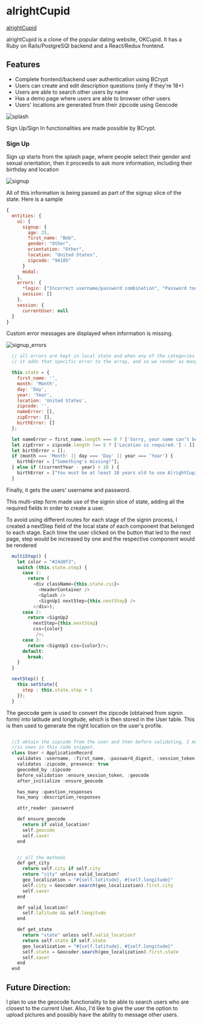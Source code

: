 # alrightCupid

[alrightCupid](https://alrightcupid.herokuapp.com/#/)

alrightCupid is a clone of the popular dating website, OKCupid. It has a Ruby on Rails/PostgreSQl backend and a React/Redux frontend.

## Features

 * Complete frontend/backend user authentication using BCrypt
 * Users can create and edit description questions (only if they're 18+)
 * Users are able to search other users by name
 * Has a demo page where users are able to browser other users
 * Users' locations are generated from their zipcode using Geocode


![splash](https://github.com/imoran/alrightCupid/blob/master/splash.png)

Sign Up/Sign In functionalities are made possible by BCrypt.

### Sign Up

Sign up starts from the splash page, where people select their gender and
sexual orientation, then it proceeds to ask more information, including their birthday and
location

![signup](https://github.com/imoran/alrightCupid/blob/master/signup.png)

All of this information is being passed as part of the signup slice of the state. Here is a sample

```javascript
{
  entities: {
    ui: {
      signup: {
        age: 25,
        first_name: "Bob",
        gender: "Other",
        orientation: "Other",
        location: "United States",
        zipcode: "94105"
      }
      modal:
    },
    errors: {
      *login: ["Incorrect username/password combination", "Password too short", "Username taken"],*
      session: []
    },
    session: {
      currentUser: null
  }
}
```

Custom error messages are displayed when information is missing.

![signup_errors](https://github.com/imoran/alrightCupid/blob/master/errors.png)

```javascript
  // all errors are kept in local state and when any of the categories are missing,
  // it adds that specific error to the array, and so we render as many errors as there were present.

  this.state = {
    first_name: '',
    month: 'Month',
    day: 'Day',
    year: 'Year',
    location: 'United States',
    zipcode: '',
    nameError: [],
    zipError: [],
    birthError: []
  };

  let nameError = first_name.length === 0 ? ['Sorry, your name can’t be blank.'] : [];
  let zipError = zipcode.length !== 5 ? ['Location is required.'] : [];
  let birthError = [];
  if (month === 'Month' || day === 'Day' || year === 'Year') {
    birthError = ["Something's missing!"];
  } else if ((currentYear - year) < 18 ) {
    birthError = ["You must be at least 18 years old to use AlrightCupid."];
  }
```

Finally, it gets the users' username and password.

This multi-step form made use of the signin slice of state, adding all the
required fields in order to create a user.

To avoid using different routes for each stage of the signin process,
I created a nextStep field of the local state of each component that
belonged to each stage. Each time the user clicked on the button that
led to the next page, step would be increased by one and the respective component
would be rendered

```javascript
  multiStep() {
    let color = "#24d8f3";
    switch (this.state.step) {
      case 1:
        return (
          <div className={this.state.css}>
            <HeaderContainer />
            <Splash />
            <SignUp1 nextStep={this.nextStep} />
          </div>);
      case 2:
        return <SignUp2
          nextStep={this.nextStep}
          css={color}
           />;
      case 3:
        return <SignUp3 css={color}/>;
      default:
        break;
    }
  }

  nextStep() {
    this.setState({
      step : this.state.step + 1
    });
  }
```

The geocode gem is used to convert the zipcode (obtained from signin form)
into latitude and longitude, which is then stored in the User table. This is then used to
generate the right location on the user's profile.


```javascript

  //I obtain the zipcode from the user and then before validating, I make sure to geocode the zipcode, which
  //is seen in this code snippet.
  class User < ApplicationRecord
    validates :username, :first_name, :password_digest, :session_token, presence: true
    validates :zipcode, presence: true
    geocoded_by :zipcode
    before_validation :ensure_session_token, :geocode
    after_initialize :ensure_geocode

    has_many :question_responses
    has_many :description_responses

    attr_reader :password

    def ensure_geocode
      return if valid_location?
      self.geocode
      self.save!
    end


    // all the methods
    def get_city
      return self.city if self.city
      return "city" unless valid_location?
      geo_localization = "#{self.latitude}, #{self.longitude}"
      self.city = Geocoder.search(geo_localization).first.city
      self.save!
    end

    def valid_location?
      self.latitude && self.longitude
    end

    def get_state
      return "state" unless self.valid_location?
      return self.state if self.state
      geo_localization = "#{self.latitude}, #{self.longitude}"
      self.state = Geocoder.search(geo_localization).first.state
      self.save!
    end
  end
```

## Future Direction:

I plan to use the geocode functionality to be able to search users who are closest to the current User. Also, I'd
like to give the user the option to upload pictures and possibly have the ability to message other users.
